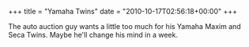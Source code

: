 +++
title = "Yamaha Twins"
date = "2010-10-17T02:56:18+00:00"
+++

The auto auction guy wants a little too much for his Yamaha Maxim and Seca Twins.  Maybe he'll change his mind in a week.
			